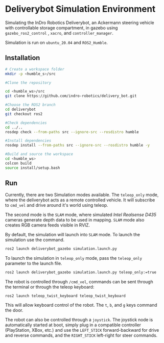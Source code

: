 # Deliverybot Simulation Environment
Simulating the InDro Robotics Deliverybot, an Ackermann steering vehicle with controllable storage compartment, in gazebo using `gazebo_ros2_control` , `xacro`, and `controller_manager`.

Simulation is run on `ubuntu_20.04` and `ROS2_Humble`.
## Installation
```bash
# Create a workspace folder
mkdir -p <humble_s>/src

#Clone the repository

cd <humble_ws>/src
git clone https://github.com/indro-robotics/delivery_bot.git

#Choose the ROS2 branch
cd deliverybot
git checkout ros2

#Check dependencies
cd ../..
rosdep check --from-paths src --ignore-src --rosdistro humble

#Install dependencies
rosdep install --from-paths src --ignore-src --rosdistro humble -y

#Build and source the workspace
cd <humble_ws>
colcon build
source install/setup.bash
```

## Run
Currently, there are two Simulation modes available. The `teleop_only` mode, where the deliverybot acts as a remote controlled vehicle. It will subscribe to `cmd_vel` and drive around it's world using teleop.

The second mode is the `SLAM` mode, where simulated *Intel Realsense D435* cameras generate depth data to be used in mapping. `SLAM` mode also creates RGB camera feeds visible in RVIZ.

By default, the simulation will launch into `SLAM` mode. To launch the simulation use the command.
``` bash
ros2 launch deliverybot_gazebo simulation.launch.py
```
To launch the simulation in `teleop_only` mode, pass the `teleop_only` parameter to the launch file.
``` bash
ros2 launch deliverybot_gazebo simulation.launch.py teleop_only:=true
```

The robot is controlled through `/cmd_vel`, commands can be sent through the terminal or through the teleop keyboard:

`ros2 launch teleop_twist_keyboard teleop_twist_keyboard`

This will allow keyboard control of the robot. The `t`, `b`, and `g` keys command the door.

The robot can also be controlled through a `joystick`. The joystick node is automatically started at boot, simply plug in a compatible controller (PlayStation, XBox, etc.) and use the `LEFT_STICK` forward-backward for drive and reverse commands, and the `RIGHT_STICK` left-right for steer commands. 